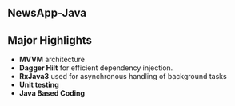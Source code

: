 ## NewsApp-Java

## Major Highlights

- **MVVM** architecture
- **Dagger Hilt** for efficient dependency injection.
- **RxJava3** used for asynchronous handling of background tasks
- **Unit testing** 
- **Java Based Coding**

